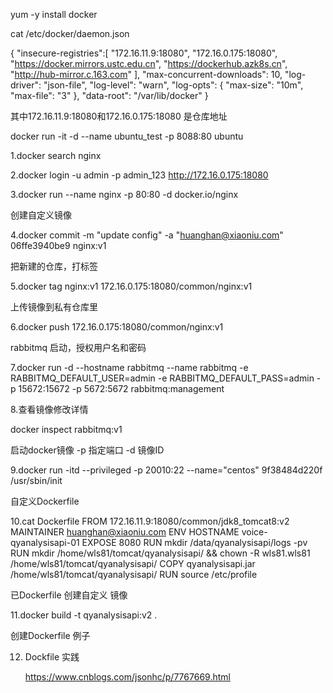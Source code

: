 
yum -y install docker 

cat /etc/docker/daemon.json 

{ 
 "insecure-registries":[
    "172.16.11.9:18080",
    "172.16.0.175:18080",
    "https://docker.mirrors.ustc.edu.cn",
    "https://dockerhub.azk8s.cn",
    "http://hub-mirror.c.163.com"
    ],
   "max-concurrent-downloads": 10,
   "log-driver": "json-file",
   "log-level": "warn",
   "log-opts": {
   "max-size": "10m",
   "max-file": "3"
   },
   "data-root": "/var/lib/docker"
}


其中172.16.11.9:18080和172.16.0.175:18080 是仓库地址

docker run -it -d --name ubuntu_test -p 8088:80 ubuntu

1.docker search nginx

2.docker login -u admin -p admin_123 http://172.16.0.175:18080

3.docker run --name nginx -p 80:80 -d docker.io/nginx  

创建自定义镜像

4.docker commit -m "update config" -a "huanghan@xiaoniu.com" 06ffe3940be9 nginx:v1

把新建的仓库，打标签

5.docker tag nginx:v1 172.16.0.175:18080/common/nginx:v1

上传镜像到私有仓库里

6.docker push 172.16.0.175:18080/common/nginx:v1



rabbitmq 启动，授权用户名和密码

7.docker run -d --hostname rabbitmq --name rabbitmq -e RABBITMQ_DEFAULT_USER=admin -e RABBITMQ_DEFAULT_PASS=admin -p 15672:15672 -p 
5672:5672 rabbitmq:management


8.查看镜像修改详情

 docker inspect rabbitmq:v1 
  
启动docker镜像 -p 指定端口  -d 镜像ID  

9.docker run  -itd --privileged -p 20010:22 --name="centos"  9f38484d220f   /usr/sbin/init


自定义Dockerfile

10.cat Dockerfile
  FROM 172.16.11.9:18080/common/jdk8_tomcat8:v2
  MAINTAINER huanghan@xiaoniu.com
  ENV HOSTNAME voice-qyanalysisapi-01
  EXPOSE 8080
  RUN mkdir /data/qyanalysisapi/logs -pv
  RUN mkdir /home/wls81/tomcat/qyanalysisapi/ && chown -R wls81.wls81 /home/wls81/tomcat/qyanalysisapi/
  COPY qyanalysisapi.jar  /home/wls81/tomcat/qyanalysisapi/
  RUN source /etc/profile 

已Dockerfile 创建自定义 镜像

11.docker build -t qyanalysisapi:v2 .

创建Dockerfile 例子

12. Dockfile 实践

    https://www.cnblogs.com/jsonhc/p/7767669.html 


